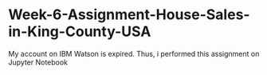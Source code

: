 # Week-6-Assignment-House-Sales-in-King-County-USA

My account on IBM Watson is expired. Thus, i performed this assignment on Jupyter Notebook
